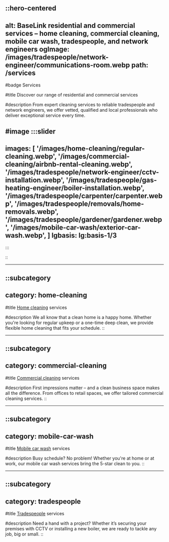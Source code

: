 ::hero-centered
---
alt: BaseLink residential and commercial services – home cleaning, commercial cleaning, mobile car wash, tradespeople, and network engineers
ogImage: /images/tradespeople/network-engineer/communications-room.webp
path: /services
---
#badge
Services

#title
Discover our range of residential and commercial services

#description
From expert cleaning services to reliable tradespeople and network engineers, we offer vetted, qualified and local professionals who deliver exceptional service every time.

#image
:::slider
---
images: [
        '/images/home-cleaning/regular-cleaning.webp',
        '/images/commercial-cleaning/airbnb-rental-cleaning.webp',
        '/images/tradespeople/network-engineer/cctv-installation.webp',
        '/images/tradespeople/gas-heating-engineer/boiler-installation.webp',
        '/images/tradespeople/carpenter/carpenter.webp',
        '/images/tradespeople/removals/home-removals.webp',
        '/images/tradespeople/gardener/gardener.webp',
        '/images/mobile-car-wash/exterior-car-wash.webp',
        ]
lgbasis: lg:basis-1/3
---
:::

::

---

::subcategory
---
category: home-cleaning
---
#title
[Home cleaning](/services/home-cleaning) services

#description
We all know that a clean home is a happy home. Whether you're looking for regular upkeep or a one-time deep clean, we provide flexible home cleaning that fits your schedule.
::

---

::subcategory
---
category: commercial-cleaning
---
#title
[Commercial cleaning](/services/commercial-cleaning) services

#description
First impressions matter – and a clean business space makes all the difference. From offices to retail spaces, we offer tailored commercial cleaning services.
::

---

::subcategory
---
category: mobile-car-wash
---
#title
[Mobile car wash](/services/mobile-car-wash) services

#description
Busy schedule? No problem! Whether you're at home or at work, our mobile car wash services bring the 5-star clean to you.
::

---

::subcategory
---
category: tradespeople
---
#title
[Tradespeople](/services/tradespeople) services

#description
Need a hand with a project? Whether it’s securing your premises with CCTV or installing a new boiler, we are ready to tackle any job, big or small.
::